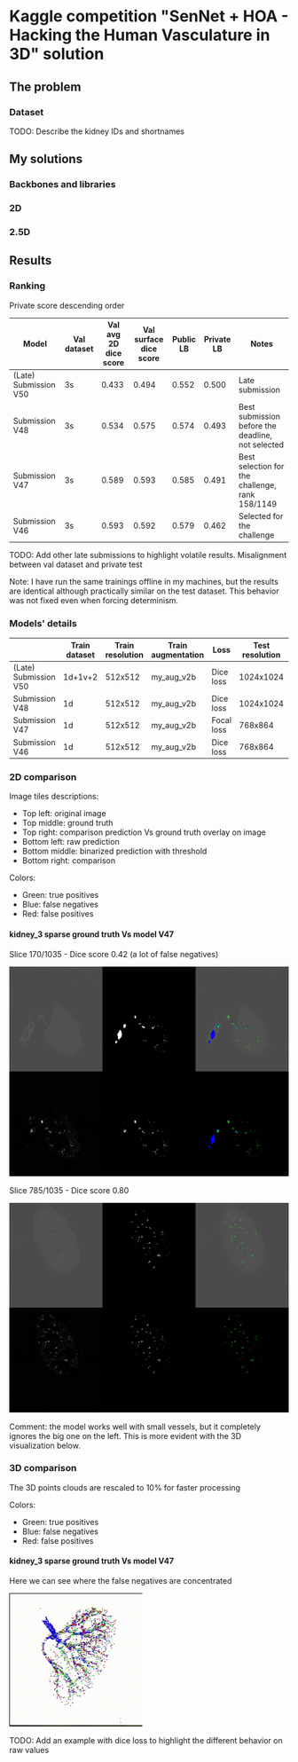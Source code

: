 # Kaggle competition "SenNet + HOA - Hacking the Human Vasculature in 3D" solution

## The problem

### Dataset

TODO: Describe the kidney IDs and shortnames

## My solutions

### Backbones and libraries

### 2D

### 2.5D

## Results

### Ranking

Private score descending order

|     Model             |  Val dataset   | Val avg 2D dice score  | Val surface dice score | Public LB  | Private LB |   Notes    |
|-----------------------|----------------|------------------------|------------------------|------------|------------|------------|
| (Late) Submission V50 |      3s        |       0.433            |        0.494           |   0.552    |   0.500    | Late submission |
| Submission V48        |      3s        |       0.534            |        0.575           |   0.574    |   0.493    | Best submission before the deadline, not selected |
| Submission V47        |      3s        |       0.589            |        0.593           |   0.585    |   0.491    | Best selection for the challenge, rank 158/1149 |
| Submission V46        |      3s        |       0.593            |        0.592           |   0.579    |   0.462    | Selected for the challenge  |

TODO: Add other late submissions to highlight volatile results. Misalignment between val dataset and private test

Note: I have run the same trainings offline in my machines, but the results are identical although practically similar 
on the test dataset. This behavior was not fixed even when forcing determinism.

### Models' details

|                       |    Train dataset   |   Train resolution | Train augmentation |    Loss    | Test resolution | Test augmentation | Threshold |
|-----------------------|--------------------|--------------------|--------------------|------------|-----------------|-------------------|-----------|
| (Late) Submission V50 |   1d+1v+2          |      512x512       |       my_aug_v2b   | Dice loss  |   1024x1024     |      tta 5+max     |     0.1   |
| Submission V48        |    1d              |      512x512       |       my_aug_v2b   | Dice loss  |   1024x1024     |      tta 5+max     |     0.1   |
| Submission V47        |  1d                |      512x512       |       my_aug_v2b   | Focal loss |   768x864       |      tta 5+max     |     0.4   |
| Submission V46        |  1d                |      512x512       |       my_aug_v2b   | Dice loss  |   768x864       |      tta 5+max     |     0.1   |


### 2D comparison

Image tiles descriptions:
- Top left: original image
- Top middle: ground truth
- Top right: comparison prediction Vs ground truth overlay on image
- Bottom left: raw prediction
- Bottom middle: binarized prediction with threshold
- Bottom right: comparison

Colors:
- Green: true positives
- Blue: false negatives
- Red: false positives

#### kidney_3 sparse ground truth Vs model V47

Slice 170/1035 - Dice score 0.42 (a lot of false negatives)

![Slice 170 kidney 3 space V47](./docs/v47_v3s_0169_dice_score_0.42.png "v47_v3s_0169")

Slice 785/1035 - Dice score 0.80

![Slice 785 kidney 3 sparse V47](./docs/v47_v3s_0784_dice_score_0.80.png "v47_v3s_0784")

Comment: the model works well with small vessels, but it completely ignores
the big one on the left. This is more evident with the 3D visualization below.

### 3D comparison

The 3D points clouds are rescaled to 10% for faster processing

Colors:
- Green: true positives
- Blue: false negatives
- Red: false positives

#### kidney_3 sparse ground truth Vs model V47

Here we can see where the false negatives are concentrated

![Kidney sparse 3 GT Vs V47](./docs/kidney_3_sparse_label_vs_v47.gif "Kidney sparse 3 GT Vs V47")

TODO: Add an example with dice loss to highlight the different behavior on raw values